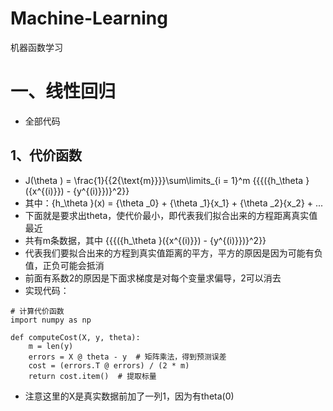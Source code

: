 # Machine-Learning
机器函数学习

# 一、线性回归
 - 全部代码
## 1、代价函数
- J(\theta ) = \frac{1}{{2{\text{m}}}}\sum\limits_{i = 1}^m {{{({h_\theta }({x^{(i)}}) - {y^{(i)}})}^2}} <br>
- 其中：{h_\theta }(x) = {\theta _0} + {\theta _1}{x_1} + {\theta _2}{x_2} + ...<br>
- 下面就是要求出theta，使代价最小，即代表我们拟合出来的方程距离真实值最近<br>
- 共有m条数据，其中 {{{({h_\theta }({x^{(i)}}) - {y^{(i)}})}^2}}<br>
- 代表我们要拟合出来的方程到真实值距离的平方，平方的原因是因为可能有负值，正负可能会抵消<br>
- 前面有系数2的原因是下面求梯度是对每个变量求偏导，2可以消去<br>
- 实现代码：<br>
```
# 计算代价函数
import numpy as np

def computeCost(X, y, theta):
    m = len(y)
    errors = X @ theta - y  # 矩阵乘法，得到预测误差
    cost = (errors.T @ errors) / (2 * m)
    return cost.item()  # 提取标量

```
- 注意这里的X是真实数据前加了一列1，因为有theta(0)<br>
